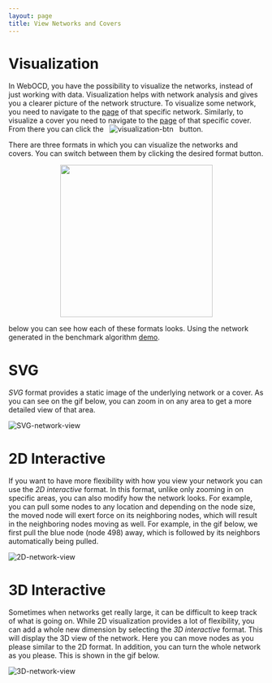 ```yaml
---
layout: page
title: View Networks and Covers
---
```


# Visualization

In WebOCD, you have the possibility to visualize the networks, instead of just working with data. Visualization helps with network analysis and gives you a clearer picture of the network structure. To visualize some network, you need to navigate to the [page](/REST-OCD-Services/pages/tutorials/networks-covers-view#specific-network) of that specific network. Similarly, to visualize a cover you need to navigate to the [page](/REST-OCD-Services/pages/tutorials/networks-covers-view#specific-cover) of that specific cover. From there you can click the &nbsp;  ![visualization-btn](/REST-OCD-Services/assets/img/visualization_btn.png "Visualization Button") &nbsp; button. 

There are three formats in which you can visualize the networks and covers. You can switch between them by clicking the desired format button. 

<p align="center">
    <img height="300" src="/REST-OCD-Services/assets/img/visualization_formats_btn.png">
</p>

below you can see how each of these formats looks. Using the network generated in the benchmark algorithm [demo](/REST-OCD-Services/pages/tutorials/benchmarks#demo).

# SVG

_SVG_ format provides a static image of the underlying network or a cover. As you can see on the gif below, you can zoom in on any area to get a more detailed view of that area. 

![SVG-network-view](/REST-OCD-Services/assets/gifs/svg.gif "SVG Network View")

# 2D Interactive

If you want to have more flexibility with how you view your network you can use the _2D interactive_ format. In this format, unlike only zooming in on specific areas, you can also modify how the network looks. For example, you can pull some nodes to any location and depending on the node size, the moved node will exert force on its neighboring nodes, which will result in the neighboring nodes moving as well. For example, in the gif below, we first pull the blue node (node 498) away, which is followed by its neighbors automatically being pulled. 

![2D-network-view](/REST-OCD-Services/assets/gifs/2D_interactive.gif "2D Network View")


# 3D Interactive

Sometimes when networks get really large, it can be difficult to keep track of what is going on. While 2D visualization provides a lot of flexibility, you can add a whole new dimension by selecting the _3D interactive_ format. This will display the 3D view of the network. Here you can move nodes as you please similar to the 2D format. In addition, you can turn the whole network as you please. This is shown in the gif below.

![3D-network-view](/REST-OCD-Services/assets/gifs/3D_interactive.gif "3D Network View")
